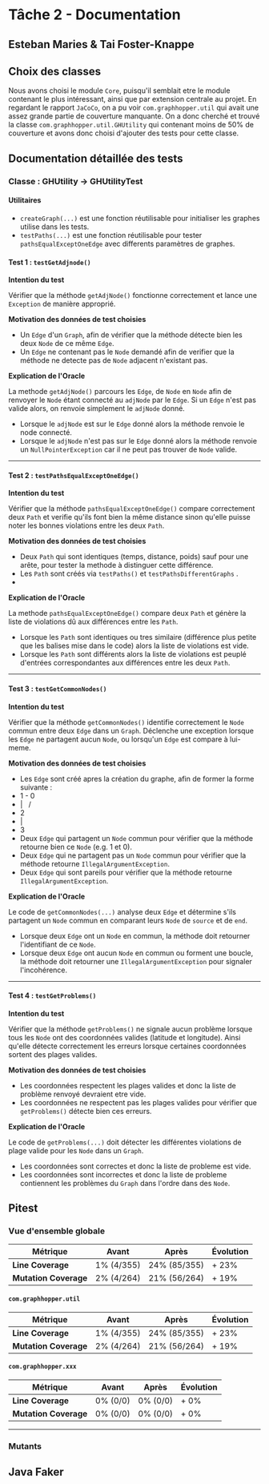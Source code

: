 # Tâche 2 - Documentation

## Esteban Maries & Tai Foster-Knappe

## Choix des classes

Nous avons choisi le module `Core`, puisqu'il semblait etre le module contenant le plus intéressant, ainsi que par extension centrale au projet. En regardant le rapport `JaCoCo`, on a pu voir `com.graphhopper.util` qui avait une assez grande partie de couverture manquante. On a donc cherché et trouvé la classe `com.graphhopper.util.GHUtility` qui contenant moins de 50% de couverture et avons donc choisi d'ajouter des tests pour cette classe.

## Documentation détaillée des tests

### Classe : GHUtility $\rightarrow$ GHUtilityTest

#### Utilitaires

- `createGraph(...)` est une fonction réutilisable pour initialiser les graphes utilise dans les tests.
- `testPaths(...)` est une fonction réutilisable pour tester `pathsEqualExceptOneEdge` avec differents paramètres de graphes.

#### Test 1 : `testGetAdjnode()`

**Intention du test**

Vérifier que la méthode `getAdjNode()` fonctionne correctement et lance une `Exception` de manière approprié.

**Motivation des données de test choisies**

- Un `Edge` d'un `Graph`, afin de vérifier que la méthode détecte bien les deux `Node` de ce même `Edge`.
- Un `Edge` ne contenant pas le `Node` demandé afin de verifier que la méthode ne detecte pas de `Node` adjacent n'existant pas.

**Explication de l'Oracle**

La methode `getAdjNode()` parcours les `Edge`, de `Node` en `Node` afin de renvoyer le `Node` étant connecté au `adjNode` par le `Edge`. Si un `Edge` n'est pas valide alors, on renvoie simplement le `adjNode` donné.

- Lorsque le `adjNode` est sur le `Edge` donné alors la méthode renvoie le node connecté.
- Lorsque le `adjNode` n'est pas sur le `Edge` donné alors la méthode renvoie un `NullPointerException` car il ne peut pas trouver de `Node` valide.

---

#### Test 2 : `testPathsEqualExceptOneEdge()`

**Intention du test**

Vérifier que la méthode `pathsEqualExceptOneEdge()` compare correctement deux `Path` et verifie qu'ils font bien la même distance sinon qu'elle puisse noter les bonnes violations entre les deux `Path`.

**Motivation des données de test choisies**

- Deux `Path` qui sont identiques (temps, distance, poids) sauf pour une arête, pour tester la methode à distinguer cette différence.
- Les `Path` sont créés via `testPaths()` et `testPathsDifferentGraphs` .
-
**Explication de l'Oracle**

La methode `pathsEqualExceptOneEdge()` compare deux `Path` et génère la liste de violations dû aux différences entre les `Path`.

- Lorsque les `Path` sont identiques ou tres similaire (différence plus petite que les balises mise dans le code) alors la liste de violations est vide.
- Lorsque les `Path` sont différents alors la liste de violations est peuplé d'entrées correspondantes aux différences entre les deux `Path`.

---

#### Test 3 : `testGetCommonNodes()`

**Intention du test**

Vérifier que la méthode `getCommonNodes()` identifie correctement le `Node` commun entre deux `Edge` dans un `Graph`. Déclenche une exception lorsque les `Edge` ne partagent aucun `Node`, ou lorsqu'un `Edge` est compare à lui-meme.

**Motivation des données de test choisies**

- Les `Edge` sont créé apres la création du graphe, afin de former la forme suivante :
- 1 - 0
- |   /
- 2
- |
- 3
- Deux `Edge` qui partagent un `Node` commun pour vérifier que la méthode retourne bien ce `Node` (e.g. 1 et 0).
- Deux `Edge` qui ne partagent pas un `Node` commun pour vérifier que la méthode retourne `IllegalArgumentException`.
- Deux `Edge` qui sont pareils pour vérifier que la méthode retourne `IllegalArgumentException`.


**Explication de l'Oracle**

Le code de `getCommonNodes(...)` analyse deux `Edge` et détermine s'ils partagent un `Node` commun en comparant leurs `Node` de `source` et de `end`.

- Lorsque deux `Edge` ont un `Node` en commun, la méthode doit retourner l'identifiant de ce `Node`.
- Lorsque deux `Edge` ont aucun `Node` en commun ou forment une boucle, la méthode doit retourner une `IllegalArgumentException` pour signaler l'incohérence.

---

#### Test 4 : `testGetProblems()`

**Intention du test**

Vérifier que la méthode `getProblems()` ne signale aucun problème lorsque tous les `Node` ont des coordonnées valides (latitude et longitude). Ainsi qu'elle détecte correctement les erreurs lorsque certaines coordonnées sortent des plages valides.

**Motivation des données de test choisies**

- Les coordonnées respectent les plages valides et donc la liste de problème renvoyé devraient etre vide.
- Les coordonnées ne respectent pas les plages valides pour vérifier que `getProblems()` détecte bien ces erreurs.

**Explication de l'Oracle**

Le code de `getProblems(...)` doit détecter les différentes violations de plage valide pour les `Node` dans un `Graph`.

- Les coordonnées sont correctes et donc la liste de probleme est vide.
- Les coordonnées sont incorrectes et donc la liste de probleme contiennent les problèmes du `Graph` dans l'ordre dans des `Node`.

## Pitest

### Vue d'ensemble globale

| Métrique              | Avant      | Après        | Évolution |
|-----------------------|------------|--------------|-----------|
| **Line Coverage**     | 1% (4/355) | 24% (85/355) | + 23%     |
| **Mutation Coverage** | 2% (4/264) | 21% (56/264) | + 19%     |

#### `com.graphhopper.util`

| Métrique              | Avant      | Après        | Évolution |
|-----------------------|------------|--------------|-----------|
| **Line Coverage**     | 1% (4/355) | 24% (85/355) | + 23%     |
| **Mutation Coverage** | 2% (4/264) | 21% (56/264) | + 19%     |

#### `com.graphhopper.xxx`

| Métrique              | Avant    | Après    | Évolution |
|-----------------------|----------|----------|-----------|
| **Line Coverage**     | 0% (0/0) | 0% (0/0) | + 0%      |
| **Mutation Coverage** | 0% (0/0) | 0% (0/0) | + 0%      |



---

### Mutants

## Java Faker

